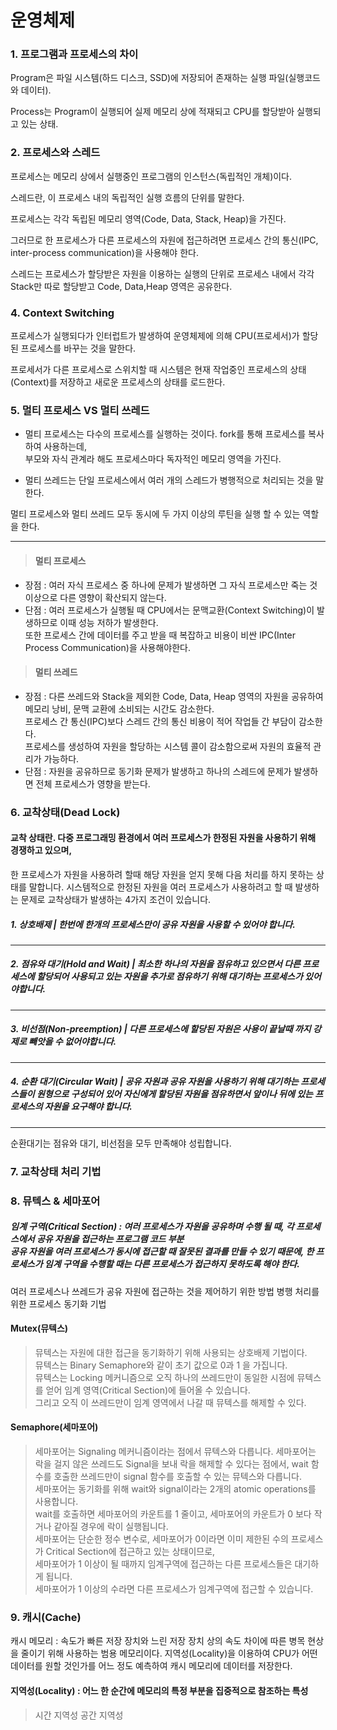 # 운영체제

### 1. 프로그램과 프로세스의 차이

Program은 파일 시스템(하드 디스크, SSD)에 저장되어 존재하는 실행 파일(실행코드와 데이터).

Process는 Program이 실행되어 실제 메모리 상에 적재되고 CPU를 할당받아 실행되고 있는 상태.


### 2. 프로세스와 스레드

프로세스는 메모리 상에서 실행중인 프로그램의 인스턴스(독립적인 개체)이다.

스레드란,  이 프로세스 내의 독립적인 실행 흐름의 단위를 말한다.


프로세스는 각각 독립된 메모리 영역(Code, Data, Stack, Heap)을 가진다.

그러므로 한 프로세스가 다른 프로세스의 자원에 접근하려면 프로세스 간의 통신(IPC, inter-process communication)을 사용해야 한다.

스레드는 프로세스가 할당받은 자원을 이용하는 실행의 단위로 
프로세스 내에서 각각 Stack만 따로 할당받고 Code, Data,Heap 영역은 공유한다.

### 4. Context Switching
프로세스가 실행되다가 인터럽트가 발생하여 운영체제에 의해 CPU(프로세서)가 할당된 프로세스를 바꾸는 것을 말한다.

프로세서가 다른 프로세스로 스위치할 때 시스템은 현재 작업중인 프로세스의 상태(Context)를 저장하고 새로운 프로세스의 상태를 로드한다.

### 5. 멀티 프로세스 VS 멀티 쓰레드


+ 멀티 프로세스는 다수의 프로세스를 실행하는 것이다. fork를 통해 프로세스를 복사하여 사용하는데, </br> 부모와 자식 관계라 해도 프로세스마다 독자적인 메모리 영역을 가진다.

+ 멀티 쓰레드는 단일 프로세스에서 여러 개의 스레드가 병행적으로 처리되는 것을 말한다.

멀티 프로세스와 멀티 쓰레드 모두 동시에 두 가지 이상의 루틴을 실행 할 수 있는 역할을 한다.

---
> ####  멀티 프로세스
- 장점 : 여러 자식 프로세스 중 하나에 문제가 발생하면 그 자식 프로세스만 죽는 것 이상으로 다른 영향이 확산되지 않는다.
- 단점 : 여러 프로세스가 실행될 때 CPU에서는 문맥교환(Context Switching)이 발생하므로 이때 성능 저하가 발생한다. </br> 또한 프로세스 간에 데이터를 주고 받을 때 복잡하고 비용이 비싼 IPC(Inter Process Communication)을 사용해야한다.

> ####   멀티 쓰레드
- 장점 : 다른 쓰레드와 Stack을 제외한 Code, Data, Heap 영역의 자원을 공유하여 메모리 낭비, 문맥 교환에 소비되는 시간도 감소한다.
  </br>프로세스 간 통신(IPC)보다 스레드 간의 통신 비용이 적어 작업들 간 부담이 감소한다.
  </br>프로세스를 생성하여 자원을 할당하는 시스템 콜이 감소함으로써 자원의 효율적 관리가 가능하다.
- 단점 : 자원을 공유하므로 동기화 문제가 발생하고 하나의 스레드에 문제가 발생하면 전체 프로세스가 영향을 받는다.



### 6. 교착상태(Dead Lock)

#### 교착 상태란. 다중 프로그래밍 환경에서 여러 프로세스가 한정된 자원을 사용하기 위해 경쟁하고 있으며,
한 프로세스가 자원을 사용하려 할때 해당 자원을 얻지 못해 다음 처리를 하지 못하는 상태를 말합니다.
시스템적으로 한정된 자원을 여러 프로세스가 사용하려고 할 때 발생하는 문제로 교착상태가 발생하는 4가지 조건이 있습니다.

##### 1. 상호배제 |  한번에 한개의 프로세스만이 공유 자원을 사용할 수 있어야 합니다.
---
##### 2. 점유와 대기(Hold and Wait) |  최소한 하나의 자원을 점유하고 있으면서 다른 프로세스에 할당되어 사용되고 있는 자원을 추가로 점유하기 위해 대기하는 프로세스가 있어야합니다.
---
##### 3. 비선점(Non-preemption) |  다른 프로세스에 할당된 자원은 사용이 끝날때 까지 강제로 빼앗을 수 없어야합니다.
---
##### 4. 순환 대기(Circular Wait) |  공유 자원과 공유 자원을 사용하기 위해 대기하는 프로세스들이 원형으로 구성되어 있어 자신에게 할당된 자원을 점유하면서 앞이나 뒤에 있는 프로세스의 자원을 요구해야 합니다.

---
순환대기는 점유와 대기, 비선점을 모두 만족해야 성립합니다.

### 7. 교착상태 처리 기법




### 8. 뮤텍스 & 세마포어

##### 임계 구역(Critical Section) : 여러 프로세스가 자원을 공유하며 수행 될 때, 각 프로세스에서 공유 자원을 접근하는 프로그램 코드 부분 </br> 공유 자원을 여러 프로세스가 동시에 접근할 때 잘못된 결과를 만들 수 있기 때문에, 한 프로세스가 임계 구역을 수행할 때는 다른 프로세스가 접근하지 못하도록 해야 한다.

여러 프로세스나 쓰레드가 공유 자원에 접근하는 것을 제어하기 위한 방법
병행 처리를 위한 프로세스 동기화 기법

#### Mutex(뮤텍스)
> 뮤텍스는 자원에 대한 접근을 동기화하기 위해 사용되는 상호배제 기법이다. </br> 뮤텍스는 Binary Semaphore와 같이 초기 값으로 0과 1 을 가집니다. </br>뮤텍스는 Locking 메커니즘으로 오직 하나의 쓰레드만이 동일한 시점에 뮤텍스를 얻어 임계 영역(Critical Section)에 들어올 수 있습니다. </br>그리고 오직 이 쓰레드만이 임계 영역에서 나갈 때 뮤텍스를 해제할 수 있다.


#### Semaphore(세마포어)
> 세마포어는 Signaling 메커니즘이라는 점에서 뮤텍스와 다릅니다. 세마포어는 락을 걸지 않은 쓰레드도 Signal을 보내 락을 해제할 수 있다는 점에서, wait 함수를 호출한 쓰레드만이 signal 함수를 호출할 수 있는 뮤텍스와 다릅니다. </br> 세마포어는 동기화를 위해 wait와 signal이라는 2개의 atomic operations를 사용합니다. </br> wait를 호출하면 세마포어의 카운트를 1 줄이고, 세마포어의 카운트가 0 보다 작거나 같아질 경우에 락이 실행됩니다.</br> 
세마포어는 단순한 정수 변수로, 세마포어가 0이라면 이미 제한된 수의 프로세스가 Critical Section에 접근하고 있는 상태이므로,</br> 세마포어가 1 이상이 될 때까지 임계구역에 접근하는 다른 프로세스들은 대기하게 됩니다. </br> 세마포어가 1 이상의 수라면 다른 프로세스가 임계구역에 접근할 수 있습니다.






### 9. 캐시(Cache)

캐시 메모리 : 속도가 빠른 저장 장치와 느린 저장 장치 상의 속도 차이에 따른 병목 현상을 줄이기 위해 사용하는 범용 메모리이다.
지역성(Locality)을 이용하여 CPU가 어떤 데이터를 원할 것인가를 어느 정도 예측하여 캐시 메모리에 데이터를 저장한다.


#### 지역성(Locality) : 어느 한 순간에 메모리의 특정 부분을 집중적으로 참조하는 특성
> 시간 지역성
> 공간 지역성

